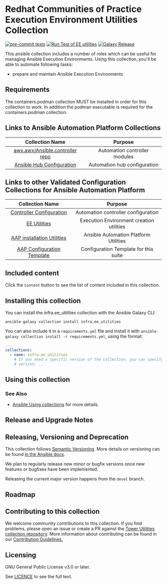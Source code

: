 # Redhat Communities of Practice Execution Environment Utilities Collection

[![pre-commit tests](https://github.com/redhat-cop/ee_utilities/actions/workflows/pre-commit.yml/badge.svg)](https://github.com/redhat-cop/ee_utilities/actions/workflows/pre-commit.yml)
[![Run Test of EE utilities](https://github.com/redhat-cop/ee_utilities/actions/workflows/ci_testing.yaml/badge.svg)](https://github.com/redhat-cop/ee_utilities/actions/workflows/ci_testing.yaml)
[![Galaxy Release](https://github.com/redhat-cop/ee_utilities/actions/workflows/release.yml/badge.svg)](https://github.com/redhat-cop/ee_utilities/actions/workflows/release.yml)

This ansible collection includes a number of roles which can be useful for managing Ansible Execution Environments. Using this collection, you'll be able to automate following tasks:

* prepare and maintain Ansible Execution Environments

## Requirements

The containers.podman collection MUST be installed in order for this collection to work.
In addition the podman executable is required for the containers.podman collection.

## Links to Ansible Automation Platform Collections

|                                      Collection Name                                         |                 Purpose                  |
|:--------------------------------------------------------------------------------------------:|:----------------------------------------:|
| [awx.awx/Ansible.controller repo](https://github.com/ansible/awx/tree/devel/awx_collection) |   Automation controller modules          |
|        [Ansible Hub Configuration](https://github.com/ansible/automation_hub_collection)     |       Automation hub configuration       |

## Links to other Validated Configuration Collections for Ansible Automation Platform

|                                      Collection Name                                       |                 Purpose                  |
|:------------------------------------------------------------------------------------------:|:----------------------------------------:|
| [Controller Configuration](https://github.com/redhat-cop/controller_configuration) |   Automation controller configuration    |
|             [EE Utilities](https://github.com/redhat-cop/ee_utilities)             | Execution Environment creation utilities |
|     [AAP installation Utilities](https://github.com/redhat-cop/aap_utilities)      |  Ansible Automation Platform Utilities   |
|   [AAP Configuration Template](https://github.com/redhat-cop/aap_configuration_template)   |  Configuration Template for this suite   |

## Included content

Click the `Content` button to see the list of content included in this collection.

## Installing this collection

You can install the infra.ee_utilities collection with the Ansible Galaxy CLI:

    ansible-galaxy collection install infra.ee_utilities

You can also include it in a `requirements.yml` file and install it with `ansible-galaxy collection install -r requirements.yml`, using the format:

<!-- markdownlint-disable MD046 -->
```yaml
---
collections:
  - name: infra.ee_utilities
    # If you need a specific version of the collection, you can specify like this:
    # version: ...
```

## Using this collection

### See Also

* [Ansible Using collections](https://docs.ansible.com/ansible/latest/user_guide/collections_using.html) for more details.

## Release and Upgrade Notes

## Releasing, Versioning and Deprecation

This collection follows [Semantic Versioning](https://semver.org/). More details on versioning can be found [in the Ansible docs](https://docs.ansible.com/ansible/latest/dev_guide/developing_collections.html#collection-versions).

We plan to regularly release new minor or bugfix versions once new features or bugfixes have been implemented.

Releasing the current major version happens from the `devel` branch.

## Roadmap

## Contributing to this collection

We welcome community contributions to this collection. If you find problems, please open an issue or create a PR against the [Tower Utilities collection repository](https://github.com/redhat-cop/ee_utilities).
More information about contributing can be found in our [Contribution Guidelines.](https://github.com/redhat-cop/ee_utilities/blob/devel/.github/CONTRIBUTING.md)

## Licensing

GNU General Public License v3.0 or later.

See [LICENCE](https://www.gnu.org/licenses/gpl-3.0.txt) to see the full text.
